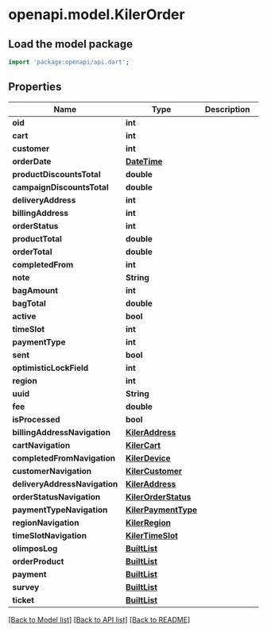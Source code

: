 # openapi.model.KilerOrder

## Load the model package
```dart
import 'package:openapi/api.dart';
```

## Properties
Name | Type | Description | Notes
------------ | ------------- | ------------- | -------------
**oid** | **int** |  | [optional] 
**cart** | **int** |  | [optional] 
**customer** | **int** |  | [optional] 
**orderDate** | [**DateTime**](DateTime.md) |  | [optional] 
**productDiscountsTotal** | **double** |  | [optional] 
**campaignDiscountsTotal** | **double** |  | [optional] 
**deliveryAddress** | **int** |  | [optional] 
**billingAddress** | **int** |  | [optional] 
**orderStatus** | **int** |  | [optional] 
**productTotal** | **double** |  | [optional] 
**orderTotal** | **double** |  | [optional] 
**completedFrom** | **int** |  | [optional] 
**note** | **String** |  | [optional] 
**bagAmount** | **int** |  | [optional] 
**bagTotal** | **double** |  | [optional] 
**active** | **bool** |  | [optional] 
**timeSlot** | **int** |  | [optional] 
**paymentType** | **int** |  | [optional] 
**sent** | **bool** |  | [optional] 
**optimisticLockField** | **int** |  | [optional] 
**region** | **int** |  | [optional] 
**uuid** | **String** |  | [optional] 
**fee** | **double** |  | [optional] 
**isProcessed** | **bool** |  | [optional] 
**billingAddressNavigation** | [**KilerAddress**](KilerAddress.md) |  | [optional] 
**cartNavigation** | [**KilerCart**](KilerCart.md) |  | [optional] 
**completedFromNavigation** | [**KilerDevice**](KilerDevice.md) |  | [optional] 
**customerNavigation** | [**KilerCustomer**](KilerCustomer.md) |  | [optional] 
**deliveryAddressNavigation** | [**KilerAddress**](KilerAddress.md) |  | [optional] 
**orderStatusNavigation** | [**KilerOrderStatus**](KilerOrderStatus.md) |  | [optional] 
**paymentTypeNavigation** | [**KilerPaymentType**](KilerPaymentType.md) |  | [optional] 
**regionNavigation** | [**KilerRegion**](KilerRegion.md) |  | [optional] 
**timeSlotNavigation** | [**KilerTimeSlot**](KilerTimeSlot.md) |  | [optional] 
**olimposLog** | [**BuiltList<KilerOlimposLog>**](KilerOlimposLog.md) |  | [optional] 
**orderProduct** | [**BuiltList<KilerOrderProduct>**](KilerOrderProduct.md) |  | [optional] 
**payment** | [**BuiltList<KilerPayment>**](KilerPayment.md) |  | [optional] 
**survey** | [**BuiltList<KilerSurvey>**](KilerSurvey.md) |  | [optional] 
**ticket** | [**BuiltList<KilerTicket>**](KilerTicket.md) |  | [optional] 

[[Back to Model list]](../README.md#documentation-for-models) [[Back to API list]](../README.md#documentation-for-api-endpoints) [[Back to README]](../README.md)


